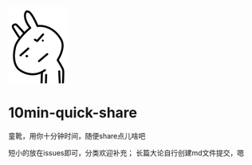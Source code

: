 <img src="./svg.svg" width="120">

# 10min-quick-share

童靴，用你十分钟时间，随便share点儿啥吧

短小的放在issues即可，分类欢迎补充；
长篇大论自行创建md文件提交，嗯

